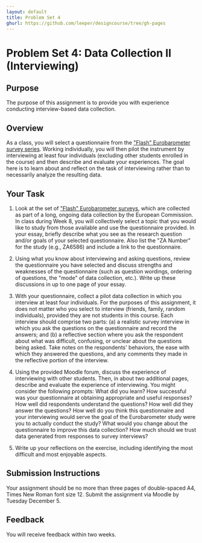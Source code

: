 ```yaml
---
layout: default
title: Problem Set 4
ghurl: https://github.com/leeper/designcourse/tree/gh-pages
---
```


# Problem Set 4: Data Collection II (Interviewing)

## Purpose

The purpose of this assignment is to provide you with experience conducting interview-based data collection.

## Overview

As a class, you will select a questionnaire from the ["Flash" Eurobarometer survey series](http://www.gesis.org/eurobarometer-data-service/survey-series/flash-eb/study-overview/). Working individually, you will then pilot the instrument by interviewing at least four individuals (excluding other students enrolled in the course) and then describe and evaluate your experiences. The goal here is to learn about and reflect on the task of interviewing rather than to necessarily analyze the resulting data.

## Your Task

 1. Look at the set of ["Flash" Eurobarometer surveys](http://www.gesis.org/eurobarometer-data-service/survey-series/flash-eb/study-overview/), which are collected as part of a long, ongoing data collection by the European Commission. In class during Week 8, you will collectively select a topic that you would like to study from those available and use the questionnaire provided. In your essay, briefly describe what you see as the research question and/or goals of your selected questionnaire. Also list the "ZA Number" for the study (e.g., ZA6586) and include a link to the questionnaire.
 
 2. Using what you know about interviewing and asking questions, review the questionnaire you have selected and discuss strengths and weaknesses of the questionnaire (such as question wordings, ordering of questions, the "mode" of data collection, etc.). Write up these discussions in up to one page of your essay.
 
 3. With your questionnaire, collect a pilot data collection in which you interview at least four individuals. For the purposes of this assignment, it does not matter who you select to interview (friends, family, random individuals), provided they are not students in this course. Each interview should comprise two parts: (a) a realistic survey interview in which you ask the questions on the questionnaire and record the answers; and (b) a reflective section where you ask the respondent about what was difficult, confusing, or unclear about the questions being asked. Take notes on the respondents' behaviors, the ease with which they answered the questions, and any comments they made in the reflective portion of the interview.
 
 4. Using the provided Moodle forum, discuss the experience of interviewing with other students. Then, in about two additional pages, describe and evaluate the experience of interviewing. You might consider the following prompts: What did you learn? How successful was your questionnaire at obtaining appropriate and useful responses? How well did respondents understand the questions? How well did they answer the questions? How well do you think this questionnaire and your interviewing would serve the goal of the Eurobarometer study were you to actually conduct the study? What would you change about the questionnaire to improve this data collection? How much should we trust data generated from responses to survey interviews?
 
 5. Write up your reflections on the exercise, including identifying the most difficult and most enjoyable aspects.

## Submission Instructions

Your assignment should be no more than three pages of double-spaced A4, Times New Roman font size 12. Submit the assignment via Moodle by Tuesday December 5.

## Feedback

You will receive feedback within two weeks.

